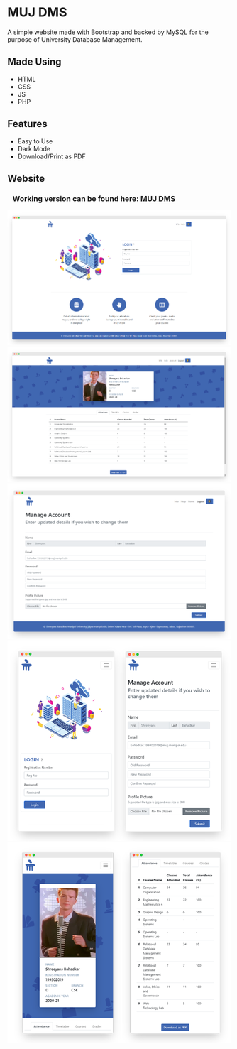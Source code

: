 # MUJ DMS

A simple website made with Bootstrap and backed by MySQL for the purpose of University Database Management.

## Made Using 
* HTML
* CSS
* JS
* PHP

## Features
* Easy to Use 
* Dark Mode
* Download/Print as PDF

## Website

### &nbsp;&nbsp; Working version can be found here: [MUJ DMS](http://mujdms.unaux.com/?i=1)

![Screenshot1](ss/desk.png)
![Screenshot2](ss/desk-home.png)
![Screenshot3](ss/desk-man.png)
![Screenshot4](ss/pho1.png)
![Screenshot5](ss/pho2.png)







